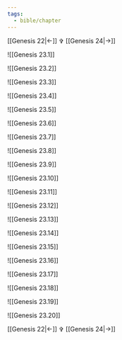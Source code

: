 ```yaml
---
tags:
  - bible/chapter
---
```


[[Genesis 22|<-]] ✞ [[Genesis 24|->]]

![[Genesis 23.1]]

![[Genesis 23.2]]

![[Genesis 23.3]]

![[Genesis 23.4]]

![[Genesis 23.5]]

![[Genesis 23.6]]

![[Genesis 23.7]]

![[Genesis 23.8]]

![[Genesis 23.9]]

![[Genesis 23.10]]

![[Genesis 23.11]]

![[Genesis 23.12]]

![[Genesis 23.13]]

![[Genesis 23.14]]

![[Genesis 23.15]]

![[Genesis 23.16]]

![[Genesis 23.17]]

![[Genesis 23.18]]

![[Genesis 23.19]]

![[Genesis 23.20]]

[[Genesis 22|<-]] ✞ [[Genesis 24|->]]

